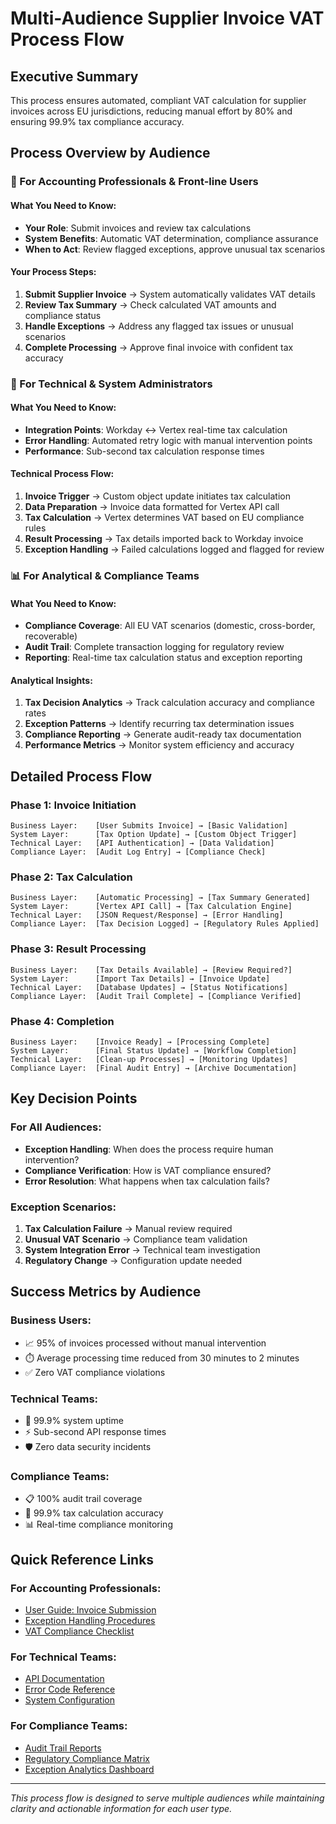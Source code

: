 # Multi-Audience Supplier Invoice VAT Process Flow

## Executive Summary
This process ensures automated, compliant VAT calculation for supplier invoices across EU jurisdictions, reducing manual effort by 80% and ensuring 99.9% tax compliance accuracy.

## Process Overview by Audience

### 🎯 For Accounting Professionals & Front-line Users

#### What You Need to Know:
- **Your Role**: Submit invoices and review tax calculations
- **System Benefits**: Automatic VAT determination, compliance assurance
- **When to Act**: Review flagged exceptions, approve unusual tax scenarios

#### Your Process Steps:
1. **Submit Supplier Invoice** → System automatically validates VAT details
2. **Review Tax Summary** → Check calculated VAT amounts and compliance status
3. **Handle Exceptions** → Address any flagged tax issues or unusual scenarios
4. **Complete Processing** → Approve final invoice with confident tax accuracy

### 🔧 For Technical & System Administrators

#### What You Need to Know:
- **Integration Points**: Workday ↔ Vertex real-time tax calculation
- **Error Handling**: Automated retry logic with manual intervention points
- **Performance**: Sub-second tax calculation response times

#### Technical Process Flow:
1. **Invoice Trigger** → Custom object update initiates tax calculation
2. **Data Preparation** → Invoice data formatted for Vertex API call
3. **Tax Calculation** → Vertex determines VAT based on EU compliance rules
4. **Result Processing** → Tax details imported back to Workday invoice
5. **Exception Handling** → Failed calculations logged and flagged for review

### 📊 For Analytical & Compliance Teams

#### What You Need to Know:
- **Compliance Coverage**: All EU VAT scenarios (domestic, cross-border, recoverable)
- **Audit Trail**: Complete transaction logging for regulatory review
- **Reporting**: Real-time tax calculation status and exception reporting

#### Analytical Insights:
1. **Tax Decision Analytics** → Track calculation accuracy and compliance rates
2. **Exception Patterns** → Identify recurring tax determination issues
3. **Compliance Reporting** → Generate audit-ready tax documentation
4. **Performance Metrics** → Monitor system efficiency and accuracy

## Detailed Process Flow

### Phase 1: Invoice Initiation
```
Business Layer:    [User Submits Invoice] → [Basic Validation]
System Layer:      [Tax Option Update] → [Custom Object Trigger]
Technical Layer:   [API Authentication] → [Data Validation]
Compliance Layer:  [Audit Log Entry] → [Compliance Check]
```

### Phase 2: Tax Calculation
```
Business Layer:    [Automatic Processing] → [Tax Summary Generated]
System Layer:      [Vertex API Call] → [Tax Calculation Engine]
Technical Layer:   [JSON Request/Response] → [Error Handling]
Compliance Layer:  [Tax Decision Logged] → [Regulatory Rules Applied]
```

### Phase 3: Result Processing
```
Business Layer:    [Tax Details Available] → [Review Required?]
System Layer:      [Import Tax Details] → [Invoice Update]
Technical Layer:   [Database Updates] → [Status Notifications]
Compliance Layer:  [Audit Trail Complete] → [Compliance Verified]
```

### Phase 4: Completion
```
Business Layer:    [Invoice Ready] → [Processing Complete]
System Layer:      [Final Status Update] → [Workflow Completion]
Technical Layer:   [Clean-up Processes] → [Monitoring Updates]
Compliance Layer:  [Final Audit Entry] → [Archive Documentation]
```

## Key Decision Points

### For All Audiences:
- **Exception Handling**: When does the process require human intervention?
- **Compliance Verification**: How is VAT compliance ensured?
- **Error Resolution**: What happens when tax calculation fails?

### Exception Scenarios:
1. **Tax Calculation Failure** → Manual review required
2. **Unusual VAT Scenario** → Compliance team validation
3. **System Integration Error** → Technical team investigation
4. **Regulatory Change** → Configuration update needed

## Success Metrics by Audience

### Business Users:
- 📈 95% of invoices processed without manual intervention
- ⏱️ Average processing time reduced from 30 minutes to 2 minutes
- ✅ Zero VAT compliance violations

### Technical Teams:
- 🔧 99.9% system uptime
- ⚡ Sub-second API response times
- 🛡️ Zero data security incidents

### Compliance Teams:
- 📋 100% audit trail coverage
- 🎯 99.9% tax calculation accuracy
- 📊 Real-time compliance monitoring

## Quick Reference Links

### For Accounting Professionals:
- [User Guide: Invoice Submission](../docs/user-guide-invoice-submission.md)
- [Exception Handling Procedures](../docs/exception-handling.md)
- [VAT Compliance Checklist](../docs/vat-compliance-checklist.md)

### For Technical Teams:
- [API Documentation](../reference/api-reference.md)
- [Error Code Reference](../reference/error-codes.md)
- [System Configuration](../docs/technical-configuration.md)

### For Compliance Teams:
- [Audit Trail Reports](../docs/audit-trail-reports.md)
- [Regulatory Compliance Matrix](../reference/compliance-matrix.md)
- [Exception Analytics Dashboard](../docs/analytics-dashboard.md)

---

*This process flow is designed to serve multiple audiences while maintaining clarity and actionable information for each user type.*
